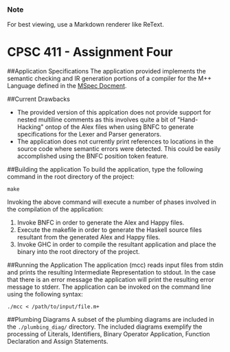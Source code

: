 ###     Note
For best viewing, use a Markdown renderer like ReText.

CPSC 411 - Assignment Four
==========================

##Application Specifications
The application provided implements the semantic checking and IR generation portions of a compiler for the M++ Language defined in the [MSpec Docment](http://pages.cpsc.ucalgary.ca/~robin/class/411/M+/Mspec.pdf). 

##Current Drawbacks
* The provided version of this applcation does not provide support for nested multiline comments as this involves quite a bit of "Hand-Hacking" ontop of the Alex files when using BNFC to generate specifications for the Lexer and Parser generators. 
* The application does not currently print references to locations in the source code where semantic errors were detected. This could be easily accomplished using the BNFC position token feature. 

##Building the application
To build the application, type the following command in the root directory of the project: 

    make

Invoking the above command will execute a number of phases involved in the compilation of the application: 

1. Invoke BNFC in order to generate the Alex and Happy files.
2. Execute the makefile in order to generate the Haskell source files resultant from the generated Alex and Happy files.
3. Invoke GHC in order to compile the resultant application and place the binary into the root directory of the project. 

##Running the Application
The application (mcc) reads input files from stdin and prints the resulting Intermediate Representation to stdout. In the case that there is an error message the application will print the resulting error message to stderr. The application can be invoked on the command line using the following syntax: 

`./mcc < /path/to/input/file.m+`

##Plumbing Diagrams
A subset of the plumbing diagrams are included in the `./plumbing_diag/` directory. The included diagrams exemplify the processing of Literals, Identifiers, Binary Operator Application, Function Declaration and Assign Statements. 
